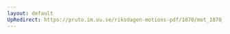 ```yaml
---
layout: default
UpRedirect: https://pruto.im.uu.se/riksdagen-motions-pdf/1870/mot_1870__ak__138/mot_1870__ak__138-001.pdf
---
```

